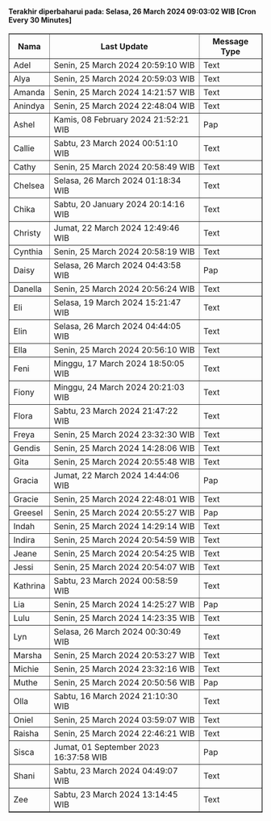 #### Terakhir diperbaharui pada: Selasa, 26 March 2024 09:03:02 WIB [Cron Every 30 Minutes]

<table border='1'><tr><th>Nama</th><th>Last Update</th><th>Message Type</th></tr><tr><td>Adel</td><td>Senin, 25 March 2024 20:59:10 WIB</td><td>Text</td></tr><tr><td>Alya</td><td>Senin, 25 March 2024 20:59:03 WIB</td><td>Text</td></tr><tr><td>Amanda</td><td>Senin, 25 March 2024 14:21:57 WIB</td><td>Text</td></tr><tr><td>Anindya</td><td>Senin, 25 March 2024 22:48:04 WIB</td><td>Text</td></tr><tr><td>Ashel</td><td>Kamis, 08 February 2024 21:52:21 WIB</td><td>Pap</td></tr><tr><td>Callie</td><td>Sabtu, 23 March 2024 00:51:10 WIB</td><td>Text</td></tr><tr><td>Cathy</td><td>Senin, 25 March 2024 20:58:49 WIB</td><td>Text</td></tr><tr><td>Chelsea</td><td>Selasa, 26 March 2024 01:18:34 WIB</td><td>Text</td></tr><tr><td>Chika</td><td>Sabtu, 20 January 2024 20:14:16 WIB</td><td>Text</td></tr><tr><td>Christy</td><td>Jumat, 22 March 2024 12:49:46 WIB</td><td>Text</td></tr><tr><td>Cynthia</td><td>Senin, 25 March 2024 20:58:19 WIB</td><td>Text</td></tr><tr><td>Daisy</td><td>Selasa, 26 March 2024 04:43:58 WIB</td><td>Pap</td></tr><tr><td>Danella</td><td>Senin, 25 March 2024 20:56:24 WIB</td><td>Text</td></tr><tr><td>Eli</td><td>Selasa, 19 March 2024 15:21:47 WIB</td><td>Text</td></tr><tr><td>Elin</td><td>Selasa, 26 March 2024 04:44:05 WIB</td><td>Text</td></tr><tr><td>Ella</td><td>Senin, 25 March 2024 20:56:10 WIB</td><td>Text</td></tr><tr><td>Feni</td><td>Minggu, 17 March 2024 18:50:05 WIB</td><td>Text</td></tr><tr><td>Fiony</td><td>Minggu, 24 March 2024 20:21:03 WIB</td><td>Text</td></tr><tr><td>Flora</td><td>Sabtu, 23 March 2024 21:47:22 WIB</td><td>Text</td></tr><tr><td>Freya</td><td>Senin, 25 March 2024 23:32:30 WIB</td><td>Text</td></tr><tr><td>Gendis</td><td>Senin, 25 March 2024 14:28:06 WIB</td><td>Text</td></tr><tr><td>Gita</td><td>Senin, 25 March 2024 20:55:48 WIB</td><td>Text</td></tr><tr><td>Gracia</td><td>Jumat, 22 March 2024 14:44:06 WIB</td><td>Pap</td></tr><tr><td>Gracie</td><td>Senin, 25 March 2024 22:48:01 WIB</td><td>Text</td></tr><tr><td>Greesel</td><td>Senin, 25 March 2024 20:55:27 WIB</td><td>Pap</td></tr><tr><td>Indah</td><td>Senin, 25 March 2024 14:29:14 WIB</td><td>Text</td></tr><tr><td>Indira</td><td>Senin, 25 March 2024 20:54:59 WIB</td><td>Text</td></tr><tr><td>Jeane</td><td>Senin, 25 March 2024 20:54:25 WIB</td><td>Text</td></tr><tr><td>Jessi</td><td>Senin, 25 March 2024 20:54:07 WIB</td><td>Text</td></tr><tr><td>Kathrina</td><td>Sabtu, 23 March 2024 00:58:59 WIB</td><td>Text</td></tr><tr><td>Lia</td><td>Senin, 25 March 2024 14:25:27 WIB</td><td>Pap</td></tr><tr><td>Lulu</td><td>Senin, 25 March 2024 14:23:35 WIB</td><td>Text</td></tr><tr><td>Lyn</td><td>Selasa, 26 March 2024 00:30:49 WIB</td><td>Text</td></tr><tr><td>Marsha</td><td>Senin, 25 March 2024 20:53:27 WIB</td><td>Text</td></tr><tr><td>Michie</td><td>Senin, 25 March 2024 23:32:16 WIB</td><td>Text</td></tr><tr><td>Muthe</td><td>Senin, 25 March 2024 20:50:56 WIB</td><td>Pap</td></tr><tr><td>Olla</td><td>Sabtu, 16 March 2024 21:10:30 WIB</td><td>Text</td></tr><tr><td>Oniel</td><td>Senin, 25 March 2024 03:59:07 WIB</td><td>Text</td></tr><tr><td>Raisha</td><td>Senin, 25 March 2024 22:46:21 WIB</td><td>Text</td></tr><tr><td>Sisca</td><td>Jumat, 01 September 2023 16:37:58 WIB</td><td>Pap</td></tr><tr><td>Shani</td><td>Sabtu, 23 March 2024 04:49:07 WIB</td><td>Text</td></tr><tr><td>Zee</td><td>Sabtu, 23 March 2024 13:14:45 WIB</td><td>Text</td></tr></table>